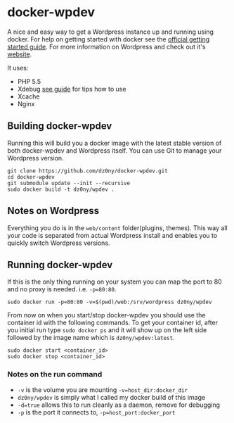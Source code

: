 # docker-wpdev

A nice and easy way to get a Wordpress instance up and running using docker. For
help on getting started with docker see the [official getting started guide][0].
For more information on Wordpress and check out it's [website][1].

It uses:
    
- PHP 5.5
- Xdebug  [see guide][2] for tips how to use
- Xcache
- Nginx

## Building docker-wpdev

Running this will build you a docker image with the latest stable version of both
docker-wpdev and Wordpress itself. You can use Git to manage your Wordpress version.

    git clone https://github.com/dz0ny/docker-wpdev.git
    cd docker-wpdev
    git submodule update --init --recursive
    sudo docker build -t dz0ny/wpdev .

## Notes on Wordpress

Everything you do is in the ```web/content``` folder(plugins, themes). This way all your code is
separated from actual Wordpress install and enables you to quickly switch Wordpress versions.

## Running docker-wpdev

If this is the only thing running on your system you can map the port to 80 and no
proxy is needed. i.e. `-p=80:80`.

    sudo docker run -p=80:80 -v=$(pwd)/web:/srv/wordpress dz0ny/wpdev

From now on when you start/stop docker-wpdev you should use the container id
with the following commands. To get your container id, after you initial run
type `sudo docker ps` and it will show up on the left side followed by the image
name which is `dz0ny/wpdev:latest`.

    sudo docker start <container_id>
    sudo docker stop <container_id>


### Notes on the run command

 + `-v` is the volume you are mounting `-v=host_dir:docker_dir`
 + `dz0ny/wpdev` is simply what I called my docker build of this image
 + `-d=true` allows this to run cleanly as a daemon, remove for debugging
 + `-p` is the port it connects to, `-p=host_port:docker_port`


[0]: http://www.docker.io/gettingstarted/
[1]: https://wordpress.org
[2]: https://jtreminio.com/2012/07/xdebug-and-you-why-you-should-be-using-a-real-debugger/
